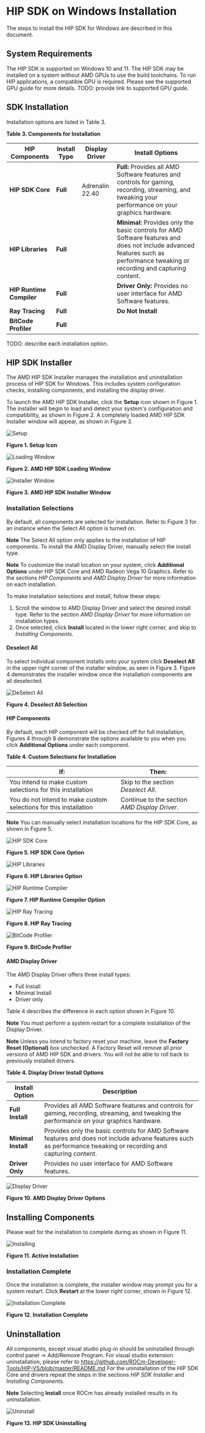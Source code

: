# HIP SDK on Windows Installation

The steps to install the HIP SDK for Windows are described in this document.

## System Requirements

The HIP SDK is supported on Windows 10 and 11. The HIP SDK may be installed on a system without AMD GPUs to use the build toolchains. To run HIP applications, a compatible GPU is required. Please see the supported GPU guide for more details. TODO: provide link to supported GPU guide.

## SDK Installation

Installation options are listed in Table 3.

**Table 3. Components for Installation**

| **HIP Components** | **Install Type** | **Display Driver** | **Install Options** |
| --- | --- | --- | --- |
| **HIP SDK Core** | **Full** | Adrenalin 22.40 | **Full:** Provides all AMD Software features and controls for gaming, recording, streaming, and tweaking your performance on your graphics hardware. |
| **HIP Libraries** | **Full** |  |**Minimal:** Provides only the basic controls for AMD Software features and does not include advanced features such as performance tweaking or recording and capturing content.|
| **HIP Runtime Compiler** | **Full** ||**Driver Only:** Provides no user interface for AMD Software features. |
| **Ray Tracing** | **Full** |  |**Do Not Install** |
| **BitCode Profiler** | **Full** |


TODO: describe each installation option.

## HIP SDK Installer

The AMD HIP SDK Installer manages the installation and uninstallation process of HIP SDK for Windows. This includes system configuration checks, installing components, and installing the display driver.

To launch the AMD HIP SDK Installer, click the **Setup** icon shown in Figure 1. The installer will begin to load and detect your system's configuration and compatibility, as shown in Figure 2. A completely loaded AMD HIP SDK Installer window will appear, as shown in Figure 3.

![Setup](image/Setup-Icon.png)

**Figure 1. Setup Icon**

![Loading Window](image/Loading-Window.png)

 **Figure 2. AMD HIP SDK Loading Window**

![Installer Window](image/Installer-Window.png)

**Figure 3. AMD HIP SDK Installer Window**

### Installation Selections

By default, all components are selected for installation. Refer to Figure 3 for an instance when the Select All option is turned on.

**Note** The Select All option only applies to the installation of HIP components. To install the AMD Display Driver, manually select the install type.

**Note** To customize the install location on your system, click **Additional Options** under HIP SDK Core and AMD Radeon Vega 10 Graphics. Refer to the sections _HIP Components_ and _AMD Display Driver_ for more information on each installation.

To make installation selections and install, follow these steps:

1. Scroll the window to AMD Display Driver and select the desired install type. Refer to the section _AMD Display Driver_ for more information on installation types.
2. Once selected, click **Install** located in the lower right corner, and skip to _Installing Components_.

####  Deselect All

To select individual component installs onto your system click **Deselect All** in the upper right corner of the installer window, as seen in Figure 3. Figure 4 demonstrates the installer window once the installation components are all deselected.

![DeSelect All](image/DeSelectAll.png)

**Figure 4. Deselect All Selection**

#### HIP Components

By default, each HIP component will be checked off for full installation, Figures 4 through 8 demonstrate the options available to you when you click **Additional Options** under each component.

**Table 4. Custom Selections for Installation**

| **If:** | **Then:** |
| --- | --- |
| You intend to make custom selections for this installation | Skip to the section _Deselect All_. |
| You do not intend to make custom selections for this installation | Continue to the section _AMD Display Driver_. |

**Note** You can manually select installation locations for the HIP SDK Core, as shown in Figure 5.

![HIP SDK Core](image/HIP-SDK-Core.png)

**Figure 5. HIP SDK Core Option**

![HIP Libraries](image/HIP-Libraries.png)

**Figure 6. HIP Libraries Option**

![HIP Runtime Compiler](image/HIP-Runtime-Compiler.png)

**Figure 7. HIP Runtime Compiler Option**

![HIP Ray Tracing](image/HIP-Ray-Tracing.png)

**Figure 8. HIP Ray Tracing**

![BitCode Profiler](image/BitCode-Profiler.png)

**Figure 9. BitCode Profiler**

####  AMD Display Driver

The AMD Display Driver offers three install types:

- Full Install
- Minimal Install
- Driver only

Table 4 describes the difference in each option shown in Figure 10.

**Note** You must perform a system restart for a complete installation of the Display Driver.

**Note** Unless you intend to factory reset your machine, leave the **Factory Reset (Optional)** box unchecked. A Factory Reset will remove all prior versions of AMD HIP SDK and drivers. You will not be able to roll back to previously installed drivers.

**Table 4. Display Driver Install Options**

| **Install Option** | **Description** |
| --- | --- |
| **Full Install** | Provides all AMD Software features and controls for gaming, recording, streaming, and tweaking the performance on your graphics hardware. |
| **Minimal Install** | Provides only the basic controls for AMD Software features and does not include advane features such as performance tweaking or recording and capturing content. |
| **Driver Only** | Provides no user interface for AMD Software features. |

![Display Driver](image/AMD-Display-Driver.png)

**Figure 10. AMD Display Driver Options**

## Installing Components

Please wait for the installation to complete during as shown in Figure 11.

![Installing](image/Installation.png)

**Figure 11. Active Installation**

### Installation Complete

Once the installation is complete, the installer window may prompt you for a system restart. Click **Restart** at the lower right corner, shown in Figure 12.

![Installation Complete](image/Installation-Complete.png)

**Figure 12. Installation Complete**

## Uninstallation
All components, except visual studio plug-in should be uninstalled through control panel -> Add/Remove Program. For visual studio extension uninstallation, please refer to https://github.com/ROCm-Developer-Tools/HIP-VS/blob/master/README.md
For the uninstallation of the HIP SDK Core and drivers repeat the steps in the sections _HIP SDK Installer_ and _Installing Components_.

**Note** Selecting **Install** once ROCm has already installed results in its uninstallation.

![Uninstall](image/Unstillatation.png)

**Figure 13. HIP SDK Uninstalling**


